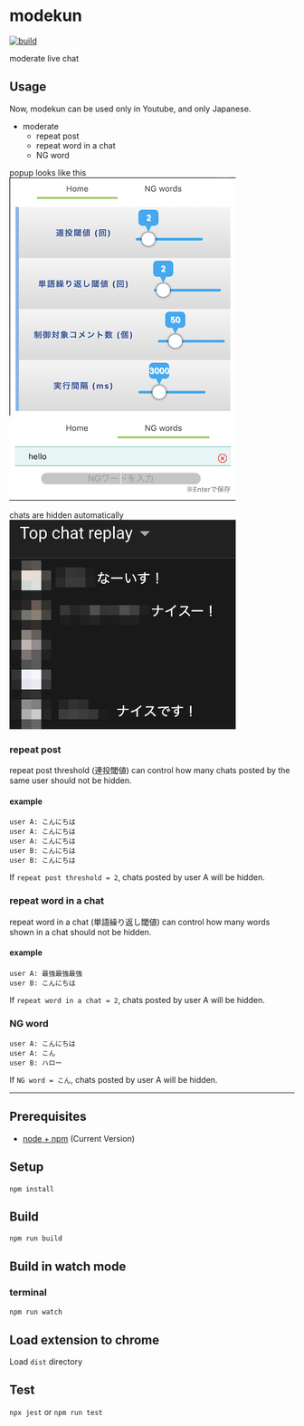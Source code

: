 # modekun

[![build](https://github.com/tjmtmmnk/modekun/actions/workflows/build.yml/badge.svg)](https://github.com/tjmtmmnk/modekun/actions/workflows/build.yml)

moderate live chat

## Usage
Now, modekun can be used only in Youtube, and only Japanese.

- moderate
  - repeat post 
  - repeat word in a chat
  - NG word
  
popup looks like this
![popup-home](docs/popup-home.png)
![popup-ng](docs/popup-ng.png)

chats are hidden automatically
![chats](docs/chats.png)

### repeat post 
repeat post threshold (連投閾値) can control how many chats posted by the same user should not be hidden.
  
#### example
```
user A: こんにちは
user A: こんにちは
user A: こんにちは
user B: こんにちは
user B: こんにちは
```
If `repeat post threshold = 2`, chats posted by user A will be hidden. 

### repeat word in a chat
repeat word in a chat (単語繰り返し閾値) can control how many words shown in a chat should not be hidden.

#### example
```
user A: 最強最強最強
user B: こんにちは
```
If `repeat word in a chat = 2`, chats posted by user A will be hidden.

### NG word
```
user A: こんにちは
user A: こん
user B: ハロー
```
If `NG word = こん`, chats posted by user A will be hidden.


---

## Prerequisites

* [node + npm](https://nodejs.org/) (Current Version)

## Setup

```
npm install
```

## Build

```
npm run build
```

## Build in watch mode

### terminal

```
npm run watch
```

## Load extension to chrome

Load `dist` directory

## Test
`npx jest` or `npm run test`